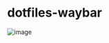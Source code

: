# dotfiles-waybar
![image](https://github.com/user-attachments/assets/7649931e-3b8a-40c1-b5eb-df203a67d2aa)
